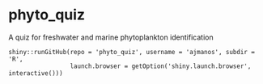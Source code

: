 # phyto_quiz
A quiz for freshwater and marine phytoplankton identification

```
shiny::runGitHub(repo = 'phyto_quiz', username = 'ajmanos', subdir = 'R', 
                 launch.browser = getOption('shiny.launch.browser', interactive()))

```
